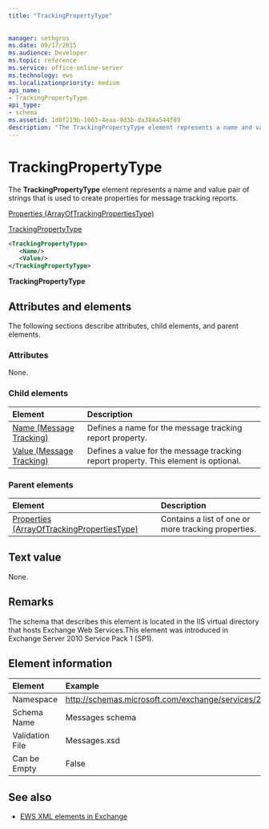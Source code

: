 ```yaml
---
title: "TrackingPropertyType"
 
 
manager: sethgros
ms.date: 09/17/2015
ms.audience: Developer
ms.topic: reference
ms.service: office-online-server
ms.technology: ews
ms.localizationpriority: medium
api_name:
- TrackingPropertyType
api_type:
- schema
ms.assetid: 1d0f219b-1063-4eaa-9d3b-da384a544f89
description: "The TrackingPropertyType element represents a name and value pair of strings that is used to create properties for message tracking reports."
---
```


# TrackingPropertyType

The **TrackingPropertyType** element represents a name and value pair of strings that is used to create properties for message tracking reports. 
  
[Properties (ArrayOfTrackingPropertiesType)](properties-arrayoftrackingpropertiestype.md)
  
[TrackingPropertyType](trackingpropertytype.md)
  
```xml
<TrackingPropertyType>
   <Name/>
   <Value/>
</TrackingPropertyType>
```

 **TrackingPropertyType**
## Attributes and elements

The following sections describe attributes, child elements, and parent elements.
  
### Attributes

None.
  
### Child elements

|**Element**|**Description**|
|:-----|:-----|
|[Name (Message Tracking)](name-message-tracking.md) <br/> |Defines a name for the message tracking report property.  <br/> |
|[Value (Message Tracking)](value-message-tracking.md) <br/> |Defines a value for the message tracking report property. This element is optional.  <br/> |
   
### Parent elements

|**Element**|**Description**|
|:-----|:-----|
|[Properties (ArrayOfTrackingPropertiesType)](properties-arrayoftrackingpropertiestype.md) <br/> |Contains a list of one or more tracking properties.  <br/> |
   
## Text value

None.
  
## Remarks

The schema that describes this element is located in the IIS virtual directory that hosts Exchange Web Services.This element was introduced in Exchange Server 2010 Service Pack 1 (SP1).
  
## Element information

|Element|Example|
|:-----|:-----|
|Namespace  <br/> |http://schemas.microsoft.com/exchange/services/2006/messages  <br/> |
|Schema Name  <br/> |Messages schema  <br/> |
|Validation File  <br/> |Messages.xsd  <br/> |
|Can be Empty  <br/> |False  <br/> |
   
## See also



- [EWS XML elements in Exchange](ews-xml-elements-in-exchange.md)

